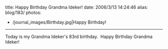 title: Happy Birthday Grandma Ideker!
date: 2006/3/13 14:24:46
alias: blog/183/
photos:
- /journal_images/Birthday.jpg|Happy Birthday!
---
Today is my Grandma Ideker's 83rd birthday.  Happy Birthday Grandma Ideker!